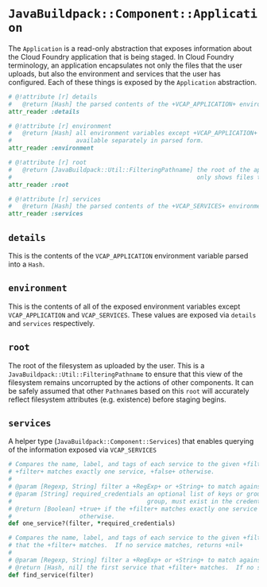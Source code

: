 # `JavaBuildpack::Component::Application`
The `Application` is a read-only abstraction that exposes information about the Cloud Foundry application that is being staged.  In Cloud Foundry terminology, an application encapsulates not only the files that the user uploads, but also the environment and services that the user has configured.  Each of these things is exposed by the `Application` abstraction.

```ruby
# @!attribute [r] details
#   @return [Hash] the parsed contents of the +VCAP_APPLICATION+ environment variable
attr_reader :details

# @!attribute [r] environment
#   @return [Hash] all environment variables except +VCAP_APPLICATION+ and +VCAP_SERVICES+.  Those values are
#                  available separately in parsed form.
attr_reader :environment

# @!attribute [r] root
#   @return [JavaBuildpack::Util::FilteringPathname] the root of the application's fileystem filtered so that it
#                                                    only shows files that have been uploaded by the user
attr_reader :root

# @!attribute [r] services
#   @return [Hash] the parsed contents of the +VCAP_SERVICES+ environment variable
attr_reader :services
```

## `details`
This is the contents of the `VCAP_APPLICATION` environment variable parsed into a `Hash`.

## `environment`
This is the contents of all of the exposed environment variables except `VCAP_APPLICATION` and `VCAP_SERVICES`.  These values are exposed via `details` and `services` respectively.

## `root`
The root of the filesystem as uploaded by the user.  This is a `JavaBuildpack::Util::FilteringPathname` to ensure that this view of the filesystem remains uncorrupted by the actions of other components.  It can be safely assumed that other `Pathname`s based on this `root` will accurately reflect filesystem attributes (e.g. existence) before staging begins.

## `services`
A helper type (`JavaBuildpack::Component::Services`) that enables querying of the information exposed via `VCAP_SERVICES`

```ruby
# Compares the name, label, and tags of each service to the given +filter+.  The method returns +true+ if the
# +filter+ matches exactly one service, +false+ otherwise.
#
# @param [Regexp, String] filter a +RegExp+ or +String+ to match against the name, label, and tags of the services
# @param [String] required_credentials an optional list of keys or groups of keys, where at least one key from the
#                                      group, must exist in the credentials payload of the candidate service
# @return [Boolean] +true+ if the +filter+ matches exactly one service with the required credentials, +false+
#                   otherwise.
def one_service?(filter, *required_credentials)

# Compares the name, label, and tags of each service to the given +filter+.  The method returns the first service
# that the +filter+ matches.  If no service matches, returns +nil+
#
# @param [Regexp, String] filter a +RegExp+ or +String+ to match against the name, label, and tags of the services
# @return [Hash, nil] the first service that +filter+ matches.  If no service matches, returns +nil+.
def find_service(filter)
```
